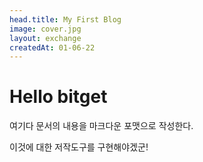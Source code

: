 ```yaml
---
head.title: My First Blog
image: cover.jpg
layout: exchange
createdAt: 01-06-22
---
```

# Hello bitget

여기다 문서의 내용을 마크다운 포맷으로 작성한다.

이것에 대한 저작도구를 구현해야겠군!